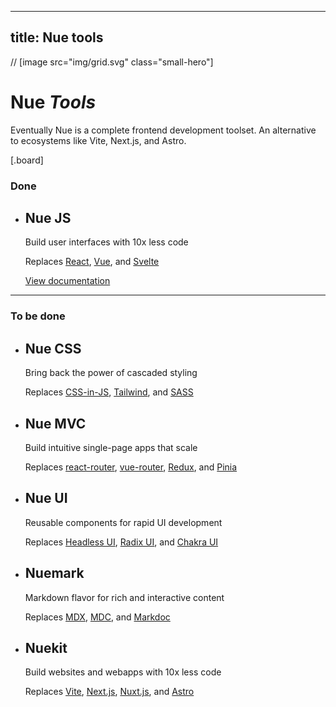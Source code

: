 
---
title: Nue tools
---

// [image src="img/grid.svg" class="small-hero"]

# Nue _Tools_
Eventually Nue is a complete frontend development toolset. An alternative to ecosystems like Vite, Next.js, and Astro.


[.board]
  ### Done

  * ## Nue JS
    Build user interfaces with 10x less code

    Replaces [React][react], [Vue][vue], and [Svelte][svelte]

    [View documentation](/docs/nuejs/)

  [react]: //react.dev
  [vue]: //vuejs.org
  [svelte]: //svelte.dev

  ---
  ### To be done


  * ## Nue CSS
    Bring back the power of cascaded styling

    Replaces [CSS-in-JS][cssjs], [Tailwind][tailwind], and [SASS][sass]

  * ## Nue MVC
    Build intuitive single-page apps that scale

    Replaces [react-router][react-router], [vue-router][vue-router], [Redux][redux], and [Pinia][pinia]

  * ## Nue UI
    Reusable components for rapid UI development

    Replaces [Headless UI][headless], [Radix UI][radix], and [Chakra UI][chakra]

  * ## Nuemark
    Markdown flavor for rich and interactive content

    Replaces [MDX][mdx], [MDC][mdc], and [Markdoc][markdoc]

  * ## Nuekit
    Build websites and webapps with 10x less code

    Replaces [Vite][vite], [Next.js][next], [Nuxt.js][nuxt], and [Astro][astro]

  [cssjs]: //en.wikipedia.org/wiki/CSS-in-JS
  [tailwind]: //tailwindcss.com
  [sass]: //sass-lang.com

  [react-router]: //reactrouter.com
  [vue-router]: //router.vuejs.org
  [pinia]: //pinia.vuejs.org
  [redux]: //redux.js.org

  [mdx]: //mdxjs.com
  [mdc]: //content.nuxtjs.org/guide/writing/mdc
  [markdoc]: //markdoc.dev

  [headless]: //headlessui.com
  [radix]: //www.radix-ui.com
  [chakra]: //chakra-ui.com

  [vite]: //vitejs.dev
  [next]: //nextjs.org
  [nuxt]: //nuxt.com
  [astro]: //astro.build
